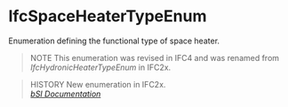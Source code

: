 IfcSpaceHeaterTypeEnum
======================
Enumeration defining the functional type of space heater.  
  
> NOTE  This enumeration was revised in IFC4 and was renamed from
> _IfcHydronicHeaterTypeEnum_ in IFC2x.  
  
> HISTORY  New enumeration in IFC2x.  
[ _bSI
Documentation_](https://standards.buildingsmart.org/IFC/DEV/IFC4_2/FINAL/HTML/schema/ifchvacdomain/lexical/ifcspaceheatertypeenum.htm)


